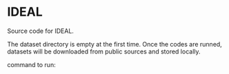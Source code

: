 # IDEAL


Source code for IDEAL.

The dataset directory is empty at the first time. Once the codes are runned, datasets will be downloaded from public sources and stored locally.

command to run:

